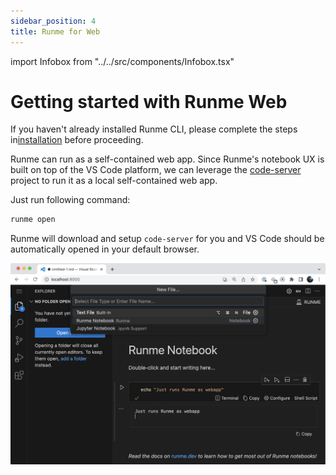 ```yaml
---
sidebar_position: 4
title: Runme for Web
---
```


import Infobox from "../../src/components/Infobox.tsx"

# Getting started with Runme Web

<Infobox type="sidenote" title="Install Runme">

If you haven't already installed Runme CLI, please complete the steps in[installation](/installation/runmecli) before proceeding.

</Infobox>

Runme can run as a self-contained web app. Since Runme's notebook UX is built on top of the VS Code platform, we can leverage the [code-server](https://github.com/coder/code-server) project to run it as a local self-contained web app.

Just run following command:

```sh
runme open
```

Runme will download and setup `code-server` for you and VS Code should be automatically opened in your default browser.

![Runme for Web](../../static/img/runme-for-web.png)
